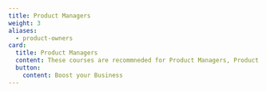 ```yaml
---
title: Product Managers
weight: 3
aliases:
  - product-owners
card:
  title: Product Managers
  content: These courses are recommneded for Product Managers, Product Owners, Entrepreneurs, Business Analysts, and anyone else intersted in maximising the value of their products.
  button:
    content: Boost your Business
---
```

